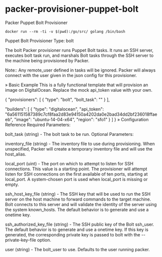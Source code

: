 # packer-provisioner-puppet-bolt
Packer Puppet Bolt Provisioner

```
docker run --rm -ti -v $(pwd):/go/src/ golang /bin/bash
```

Puppet Bolt Provisioner
Type: bolt

The bolt Packer provisioner runs Puppet Bolt tasks. It runs an SSH server, executes bolt task run, and marshals Bolt tasks through the SSH server to the machine being provisioned by Packer.

Note:: Any remote_user defined in tasks will be ignored. Packer will always connect with the user given in the json config for this provisioner.

» Basic Example
This is a fully functional template that will provision an image on DigitalOcean. Replace the mock api_token value with your own.

{
  "provisioners": [
    {
      "type": "bolt",
      "bolt_task": ""
    }
  ],

  "builders": [
    {
      "type": "digitalocean",
      "api_token": "6a561151587389c7cf8faa2d83e94150a4202da0e2bad34dd2bf236018ffaeeb",
      "image": "ubuntu-14-04-x64",
      "region": "sfo1"
    }
  ]
}
» Configuration Reference
Required Parameters:

bolt_task (string) - The bolt task to be run.
Optional Parameters:

inventory_file (string) - The inventory file to use during provisioning. When unspecified, Packer will create a temporary inventory file and will use the host_alias.

local_port (uint) - The port on which to attempt to listen for SSH connections. This value is a starting point. The provisioner will attempt listen for SSH connections on the first available of ten ports, starting at local_port. A system-chosen port is used when local_port is missing or empty.

ssh_host_key_file (string) - The SSH key that will be used to run the SSH server on the host machine to forward commands to the target machine. Bolt connects to this server and will validate the identity of the server using the system known_hosts. The default behavior is to generate and use a onetime key.

ssh_authorized_key_file (string) - The SSH public key of the Bolt ssh_user. The default behavior is to generate and use a onetime key. If this key is generated, the corresponding private key is passed to bolt with the --private-key-file option.

user (string) - The bolt_user to use. Defaults to the user running packer.
